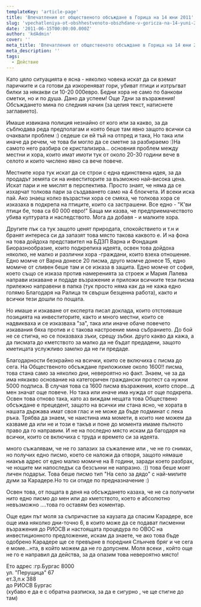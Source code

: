 ```yaml
---
templateKey: 'article-page'
title: 'Впечатления от общественото обсъждане в Горица на 14 юни 2011'
slug: 'vpechatleniya-ot-obshhestvenoto-obszhdane-v-goricza-na-14-yuni-2011'
date: '2011-06-15T00:00:00.000Z'
author: 'kdAdmin'
cover: ''
meta_title: 'Впечатления от общественото обсъждане в Горица на 14 юни 2011'
meta_description: ''
tags:
  - Действие
---
```


Като цяло ситуацията е ясна - няколко човека искат да си вземат паричките и са готови да изкореняват гори, убиват птици и изтръгват билки за някакви си 10-20 000евро. Бедни хора не само по банкови сметки, но и по душа. Дано да успеем! Още 7дни за възражения! Обсъждането мина по следния начин (за целия текст, натиснете заглавието).

Имаше извикана полиция незнайно от кого или за какво, за да съблюдава реда предполагам и която беше там явно защото всички са очаквали проблем :) седеше си ей тъй на отпред и така, Но така или иначе да речем, че това би могло да се сметне за разбираемо :)На самото него разбира се кристализира... основния проблем между местни и хора, които имат имоти тук от около 20-30 години вече в селото и които числено явно са вече повече.

Местните хора тук искат да се строи с една единствена идея, за да продадът земята си на инвеститорите за възможно най-висока цена. Искат пари и не мислят в перспектива. Просто знаят, че няма да се изхарчат толкова пари за създаването само на 4 блокчета. И всеки иска пай. Ако знаеш колко възрастни хора се смяха, че толкова хора се изказаха в подкрепа на птиците, които са застрашени. Все едно - "К'ви птици бе, това са 60 000 евро!" Баща ми казва, че предприемачеството убива културата и наследството. Мога да добавя - и малките хора.

Другите пък са тук защото ценят природата, спокойствието и т.н и бранят интереса си да запазят това място такова каквото е. И на фона на това дойдоха представител на БДЗП Варна и Фондация Биоразнообразие, които подкрепиха идеята, освен това дойдоха няколко, не малко и различни хора -граждани, които взеха отношение. Едно момче от Варна донесе 20 писма, друго момче донесе 15, едно момиче от сливен беше там и се изказа в защита. Едно момче от софия, което също се изказа против намеренията за строеж и Мария Лалева направи изкаване и подаде възражение и приложи всичките тези писма прилежно направени в папка (тук просто няма как да не кажа едно голямо Благодаря на Ралица тя свърши безценна работа), както и всички тези дошли по пощата.

Но имаше и изкаване от експерта писал доклада, които отстояваше позицията на инвеститорите, както и много местни, които се надвикваха и се изказваха "за", така или иначе обаче повечето изкавания бяха против и с такова настроение мина събранието. До бой не се стигна, но се показваха зъки, срещу зъбки. друго какво да кажа, а да писмата до кметството за малко да не бъдат предадени, защото кметицата услужливо замлко да не ги предаде.

Благодарности безкрайно на всички, които се включиха с писма до сега. На Общественото обсъждане приложихме около 1600!! писма, това стана само за няколко дни, невероятно но факт. Знаем, че за да има някакво основание на категоричен граждански протест са нужни 5000 подписа. В случая това са 1600 писма възражения, които споре...д мен значат още повече. Но така или иначе има нужда от още подкрепа. Освен това отново така, като аз виждам нещата това Обществено обсъждане е прецедент, защото на всички им стана ясно, че хората в нашата държава имат своя глас и не може да бъде подминат с лека ръка. Трябва да знаем, че наистина има момети, в които ние можем да казваме да или не и този е такъв и поне до момента имаме пълното право да го направим. И не на последно място искам да багодаря на всички, които се включиха с труда и времето си за идеята.

много съжалявам, че не го запазих за съжаление или , че не го снимах, но получих едно писмо, което се наложи да отворя, защото нямаше ниакъв адрес от едно малко момиче на 8 години, заради което разбрах, че нощите ми напоследък са безсънни не напразно. :)) това беше моят личен подарък. Това беше писмо тип "На село за дядо" с най-милите думи за Карадере.Но то си отиде по предназначение :)

Освен това, от пощата в деня на обсъждането казаха, че не са получили нито едно писмо до мен или до кметството, което е абсолютно невъзможно ....това го оставям без коментар.

Още един път моля за съпричастие за каузата да спасим Карадере, все още има няколко дни-точно 6, в които може да се подават писменни възражения до РИОСВ и настоящата процедура по ОВОС на инвестиционното предложение, искам да знаете, че ако това бъде одобрено Карадере ще се превърне в поредния Слънчев бряг и че сега е моме...нта, в който можем да не го допуснем. Моля всеки , който още не го е направил да действа, за да опазим това невероятно място!

Ето адрес :гр.Бургас 8000  
ул. "Перущица" 67  
ет.3,п.к 388  
до РИОСВ Бургас  
(хубаво е да е с обратна разписка, за да е сигурно , че ще стигне до там)
